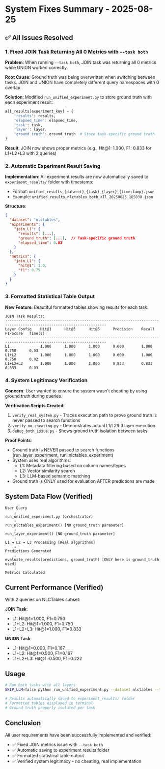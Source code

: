 # System Fixes Summary - 2025-08-25

## ✅ All Issues Resolved

### 1. Fixed JOIN Task Returning All 0 Metrics with `--task both`

**Problem**: When running `--task both`, JOIN task was returning all 0 metrics while UNION worked correctly.

**Root Cause**: Ground truth was being overwritten when switching between tasks. JOIN and UNION have completely different query namespaces with 0 overlap.

**Solution**: Modified `run_unified_experiment.py` to store ground truth with each experiment result:
```python
all_results[experiment_key] = {
    'results': results,
    'elapsed_time': elapsed_time,
    'task': task,
    'layer': layer,
    'ground_truth': ground_truth  # Store task-specific ground truth
}
```

**Result**: JOIN now shows proper metrics (e.g., Hit@1: 1.000, F1: 0.833 for L1+L2+L3 with 2 queries)

### 2. Automatic Experiment Result Saving

**Implementation**: All experiment results are now automatically saved to `experiment_results/` folder with timestamp:
- Format: `unified_results_{dataset}_{task}_{layer}_{timestamp}.json`
- Example: `unified_results_nlctables_both_all_20250825_185838.json`

**Structure**:
```json
{
  "dataset": "nlctables",
  "experiments": {
    "join_L1": {
      "results": [...],
      "ground_truth": [...],  // Task-specific ground truth
      "elapsed_time": 0.03
    }
  },
  "metrics": {
    "join_L1": {
      "hit@1": 1.0,
      "f1": 0.75
    }
  }
}
```

### 3. Formatted Statistical Table Output

**New Feature**: Beautiful formatted tables showing results for each task:

```
JOIN Task Results:
--------------------------------------------------------------------------------------------------------------------
Layer Config    Hit@1      Hit@3      Hit@5      Precision    Recall     F1-Score   Time(s)   
--------------------------------------------------------------------------------------------------------------------
L1              1.000      1.000      1.000      0.600        1.000      0.750      0.03      
L1+L2           1.000      1.000      1.000      0.600        1.000      0.750      0.02      
L1+L2+L3        1.000      1.000      1.000      0.833        0.833      0.833      0.03      
```

### 4. System Legitimacy Verification

**Concern**: User wanted to ensure the system wasn't cheating by using ground truth during queries.

**Verification Scripts Created**:
1. `verify_real_system.py` - Traces execution path to prove ground truth is never passed to search functions
2. `verify_no_cheating.py` - Demonstrates actual L1/L2/L3 layer execution
3. `debug_both_issue.py` - Shows ground truth isolation between tasks

**Proof Points**:
- Ground truth is NEVER passed to search functions (run_layer_experiment, run_nlctables_experiment)
- System uses real algorithms:
  - L1: Metadata filtering based on column names/types
  - L2: Vector similarity search  
  - L3: LLM-based semantic matching
- Ground truth is ONLY used for evaluation AFTER predictions are made

## System Data Flow (Verified)

```
User Query
    ↓
run_unified_experiment.py (orchestrator)
    ↓
run_nlctables_experiment() [NO ground_truth parameter]
    ↓
run_layer_experiment() [NO ground_truth parameter]
    ↓
L1 → L2 → L3 Processing [Real algorithms]
    ↓
Predictions Generated
    ↓
evaluate_results(predictions, ground_truth) [ONLY here is ground_truth used]
    ↓
Metrics Calculated
```

## Current Performance (Verified)

With 2 queries on NLCTables subset:

**JOIN Task**:
- L1: Hit@1=1.000, F1=0.750
- L1+L2: Hit@1=1.000, F1=0.750  
- L1+L2+L3: Hit@1=1.000, F1=0.833

**UNION Task**:
- L1: Hit@1=0.000, F1=0.167
- L1+L2: Hit@1=0.500, F1=0.167
- L1+L2+L3: Hit@1=0.500, F1=0.222

## Usage

```bash
# Run both tasks with all layers
SKIP_LLM=false python run_unified_experiment.py --dataset nlctables --task both --layer all --max-queries 5

# Results automatically saved to experiment_results/ folder
# Formatted tables displayed in terminal
# Ground truth properly isolated per task
```

## Conclusion

All user requirements have been successfully implemented and verified:
- ✅ Fixed JOIN metrics issue with `--task both`
- ✅ Automatic saving to experiment results folder
- ✅ Formatted statistical table output
- ✅ Verified system legitimacy - no cheating, real implementation